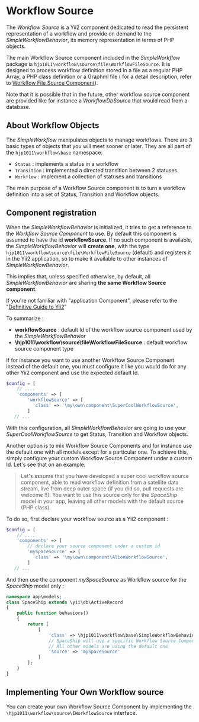 # Workflow Source

The *Workflow Source* is a Yii2 component dedicated to read the persistent representation of a workflow and provide on demand to the *SimpleWorkflowBehavior*, its memory representation in terms of PHP objects.

The main Workflow Source component included in the *SimpleWorkflow* package is `hjp1011\workflow\source\file\WorkflowFileSource`. It is designed to process workflow definition stored in a file as a regular PHP Array, a PHP class definition or a Graphml file ( for a detail description, refer to [Workflow File Source Component](source-file.md)).

Note that it is possible that in the future, other workflow source component are provided like for instance a *WorkflowDbSource* that would read from a database.

## About Workflow Objects

The *SimpleWorkflow* manipulates objects to manage workflows. There are 3 basic types of objects that you will meet sooner or later. They are all part of the `hjp1011\workflow\base` namespace:

- `Status` : implements a status in a workflow
- `Transition` : implemented a directed transition between 2 statuses
- `Workflow` : implement a collection of statuses and transitions

The main purpose of a Workflow Source component is to turn a workflow definition into a set of Status, Transition and Workflow objects.


## Component registration

When the *SimpleWorkflowBehavior* is initialized, it tries to get a reference to the *Workflow Source Component* to use. By default this component is assumed to have the id **workflowSource**. If no such component is available, the *SimpleWorkflowBehavior* will **create one**, with the type `hjp1011\workflow\source\file\WorkflowFileSource` (default) and registers it in the Yii2 application, so to make it available to other instances of *SimpleWorkflowBehavior*.

This implies that, unless specified otherwise, by default, all *SimpleWorkflowBehavior* are sharing **the same Workflow Source component**.

If you're not familiar with "application Component", please refer to the "[Definitive Guide to Yii2](http://www.yiiframework.com/doc-2.0/guide-structure-application-components.html)"

To summarize :

- **workflowSource** : default Id of the workflow source component used by the *SimpleWorkflowBehavior*
- **\hjp1011\workflow\source\file\WorkflowFileSource** : default workflow source component type

If for instance you want to use another Workflow Source Component instead of the default one, you must configure it like you would do for any other Yii2 component and use the expected default Id.

```php
$config = [
    // ....
    'components' => [
        'workflowSource' => [
          'class' => '\my\own\component\SuperCoolWorkflowSource',
        ]
   // ...
```
With this configuration, all *SimpleWorkflowBehavior* are going to use your *SuperCoolWorkflowSource* to get Status, Transition and Workflow objects.

Another option is to mix Workflow Source Components and for instance use the default one with all models except for a particular one. To achieve this, simply configure your custom Workflow Source Component under a custom Id. Let's see that on an example:

> Let's assume that you have developed a super cool workflow source component, able to read workflow definition from a satellite data stream, live
from deep outer space (if you did so, pull requests are welcome !!). You want to use this source only for the *SpaceShip* model in your app, leaving all other models
with the default source (PHP class).

To do so, first declare your workflow source as a Yii2 component :

```php
$config = [
    // ....
    'components' => [
    	// declare your source component under a custom id
        'mySpaceSource' => [
          'class' => '\my\own\component\AlienWorkflowSource',
        ]
   // ...
```

And then use the component *mySpaceSource* as Workflow source for the *SpaceShip* model only :

```php
namespace app\models;
class SpaceShip extends \yii\db\ActiveRecord
{
    public function behaviors()
    {
    	return [
			[
				'class' => \hjp1011\workflow\base\SimpleWorkflowBehavior::className(),
				// SpaceShip will use a specific Workflow Source Component
				// All other models are using the default one
				'source' => 'mySpaceSource'
			]
    	];
    }
}
```


## Implementing Your Own Workflow source

You can create your own Workflow Source Component by implementing the `\hjp1011\workflow\source\IWorkflowSource` interface.
